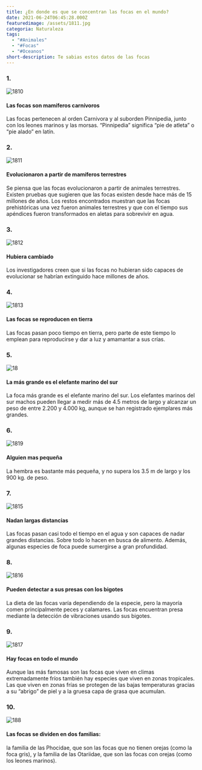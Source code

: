 ```yaml
---
title: ¿En donde es que se concentran las focas en el mundo?
date: 2021-06-24T06:45:28.000Z
featuredimage: /assets/1811.jpg
categoria: Naturaleza
tags:
  - "#Animales"
  - "#Focas"
  - "#Oceanos"
short-description: Te sabias estos datos de las focas
---
```

### 1.

![1810](/assets/1810.jpg "1810")

#### Las focas son mamíferos carnívoros


Las focas pertenecen al orden Carnivora y al suborden Pinnipedia, junto con los leones marinos y las morsas. “Pinnipedia” significa “pie de atleta” o “pie alado” en latín.



### 2.

![1811](/assets/1811.jpg "1811")

#### Evolucionaron a partir de mamíferos terrestres


Se piensa que las focas evolucionaron a partir de animales terrestres. Existen pruebas que sugieren que las focas existen desde hace más de 15 millones de años. Los restos encontrados muestran que las focas prehistóricas una vez fueron animales terrestres y que con el tiempo sus apéndices fueron transformados en aletas para sobrevivir en agua.

### 3.

![1812](/assets/1812.jpg "1812")

#### Hubiera cambiado

Los investigadores creen que si las focas no hubieran sido capaces de evolucionar se habrían extinguido hace millones de años.

### 4.

![1813](/assets/1813.jpg "1813")

#### Las focas se reproducen en tierra


Las focas pasan poco tiempo en tierra, pero parte de este tiempo lo emplean para reproducirse y dar a luz y amamantar a sus crías.

### 5.

![18](/assets/1814.jpg "1814")

#### La más grande es el elefante marino del sur


La foca más grande es el elefante marino del sur. Los elefantes marinos del sur machos pueden llegar a medir más de 4.5 metros de largo y alcanzar un peso de entre 2.200 y 4.000 kg, aunque se han registrado ejemplares más grandes.

### 6.

![1819](/assets/1819.jpg "1819")

#### Alguien mas pequeña 

La hembra es bastante más pequeña, y no supera los 3.5 m de largo y los 900 kg. de peso.

### 7.

![1815](/assets/1815.jpg "1815")

#### Nadan largas distancias


Las focas pasan casi todo el tiempo en el agua y son capaces de nadar grandes distancias. Sobre todo lo hacen en busca de alimento. Además, algunas especies de foca puede sumergirse a gran profundidad.

### 8.

![1816](/assets/18163.jpg "1816")

#### Pueden detectar a sus presas con los bigotes


La dieta de las focas varía dependiendo de la especie, pero la mayoría comen principalmente peces y calamares. Las focas encuentran presa mediante la detección de vibraciones usando sus bigotes.

### 9.

![1817](/assets/1817.jpg "1817")

#### Hay focas en todo el mundo


Aunque las más famosas son las focas que viven en climas extremadamente fríos también hay especies que viven en zonas tropicales. Las que viven en zonas frías se protegen de las bajas temperaturas gracias a su “abrigo” de piel y a la gruesa capa de grasa que acumulan.

### 10.

![188](/assets/1818.jpg "1818")

#### Las focas se dividen en dos familias: 

la familia de las Phocidae, que son las focas que no tienen orejas (como la foca gris), y la familia de las Otariidae, que son las focas con orejas (como los leones marinos).